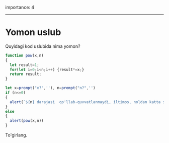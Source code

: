 importance: 4

---

# Yomon uslub

Quyidagi kod uslubida nima yomon?

```js no-beautify
function pow(x,n)
{
  let result=1;
  for(let i=0;i<n;i++) {result*=x;}
  return result;
}

let x=prompt("x?",''), n=prompt("n?",'')
if (n<=0)
{
  alert(`${n} darajasi  qo'llab-quvvatlanmaydi, iltimos, noldan katta sonni kiriting`);
}
else
{
  alert(pow(x,n))
}
```

To'girlang.
